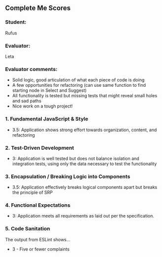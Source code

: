 ## Complete Me Scores
### Student:
Rufus

### Evaluator:
Leta

### Evaluator comments:
* Solid logic, good articulation of what each piece of code is doing
* A few opportunities for refactoring (can use same function to find starting node in Select and Suggest)
* All functionality is tested but missing tests that might reveal small holes and sad paths
* Nice work on a tough project!

### 1. Fundamental JavaScript & Style

* 3.5:  Application shows strong effort towards organization, content, and refactoring


### 2. Test-Driven Development

* 3: Application is well tested but does not balance isolation and integration tests, using only the data necessary to test the functionality


### 3. Encapsulation / Breaking Logic into Components

* 3.5: Application effectively breaks logical components apart but breaks the principle of SRP


### 4. Functional Expectations

* 3: Application meets all requirements as laid out per the specification.


### 5. Code Sanitation

The output from ESLint shows…

* 3 - Five or fewer complaints
